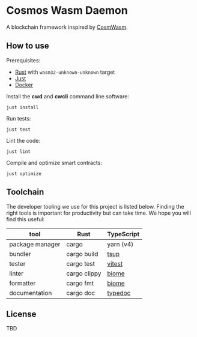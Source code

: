 # Cosmos Wasm Daemon

A blockchain framework inspired by [CosmWasm](https://cosmwasm.com/).

## How to use

Prerequisites:

- [Rust](https://rustup.rs/) with `wasm32-unknown-unknown` target
- [Just](https://just.systems/man/en/)
- [Docker](https://docs.docker.com/engine/install/)

Install the **cwd** and **cwcli** command line software:

```shell
just install
```

Run tests:

```shell
just test
```

Lint the code:

```shell
just lint
```

Compile and optimize smart contracts:

```shell
just optimize
```

## Toolchain

The developer tooling we use for this project is listed below. Finding the right tools is important for productivity but can take time. We hope you will find this useful:

| tool            | Rust         | TypeScript                                            |
| --------------- | ------------ | ----------------------------------------------------- |
| package manager | cargo        | yarn (v4)                                             |
| bundler         | cargo build  | [tsup](https://www.npmjs.com/package/tsup)            |
| tester          | cargo test   | [vitest](https://www.npmjs.com/package/vitest)        |
| linter          | cargo clippy | [biome](https://www.npmjs.com/package/@biomejs/biome) |
| formatter       | cargo fmt    | [biome](https://www.npmjs.com/package/@biomejs/biome) |
| documentation   | cargo doc    | [typedoc](https://www.npmjs.com/package/typedoc)      |

## License

TBD
